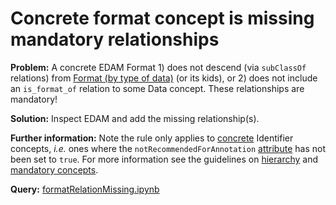 #  Concrete format concept is missing mandatory relationships

**Problem:**
A concrete EDAM Format 1) does not descend (via ```subClassOf``` relations) from [Format (by type of data)](http://edamontology.org/format_2350) (or its kids), or 2) does not include an ``is_format_of`` relation to some Data concept.  These relationships are mandatory!

**Solution:** Inspect EDAM and add the missing relationship(s).

**Further information:** Note the rule only applies to [concrete](https://edamontologydocs.readthedocs.io/en/latest/technical_details.html#concept-types) Identifier concepts, *i.e.* ones where the ```notRecommendedForAnnotation``` [attribute](https://edamontologydocs.readthedocs.io/en/latest/developers_guide.html#optional-attributes) has not been set to ```true```.  For more information see the guidelines on [hierarchy](https://edamontologydocs.readthedocs.io/en/latest/developers_guide.html#hierarchy) and [mandatory concepts](https://edamontologydocs.readthedocs.io/en/latest/developers_guide.html#mandatory-attributes).


**Query:** [formatRelationMissing.ipynb](https://github.com/edamontology/edamverify/blob/master/queries/formatRelationMissing.ipynb)

